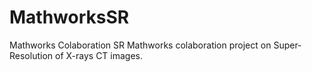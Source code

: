 # MathworksSR
Mathworks Colaboration SR
Mathworks colaboration project on Super-Resolution of X-rays CT images.
